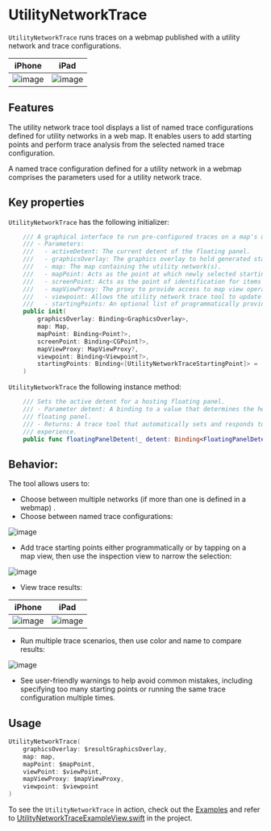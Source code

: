 # UtilityNetworkTrace

`UtilityNetworkTrace` runs traces on a webmap published with a utility network and trace configurations.

|iPhone|iPad|
|:--:|:--:|
|![image](https://user-images.githubusercontent.com/3998072/204343568-a236ae0d-6b70-4175-a70c-41c902123ea1.png)|![image](https://user-images.githubusercontent.com/3998072/204344567-c86b3a49-6109-4333-8993-7fdc74f2b35d.png)|

## Features

The utility network trace tool displays a list of named trace configurations defined for utility networks in a web map. It enables users to add starting points and perform trace analysis from the selected named trace configuration.

A named trace configuration defined for a utility network in a webmap comprises the parameters used for a utility network trace.

## Key properties

`UtilityNetworkTrace` has the following initializer:

```swift
    /// A graphical interface to run pre-configured traces on a map's utility networks.
    /// - Parameters:
    ///   - activeDetent: The current detent of the floating panel.
    ///   - graphicsOverlay: The graphics overlay to hold generated starting point and trace graphics.
    ///   - map: The map containing the utility network(s).
    ///   - mapPoint: Acts as the point at which newly selected starting point graphics will be created.
    ///   - screenPoint: Acts as the point of identification for items tapped in the utility network.
    ///   - mapViewProxy: The proxy to provide access to map view operations.
    ///   - viewpoint: Allows the utility network trace tool to update the parent map view's viewpoint.
    ///   - startingPoints: An optional list of programmatically provided starting points.
    public init(
        graphicsOverlay: Binding<GraphicsOverlay>,
        map: Map,
        mapPoint: Binding<Point?>,
        screenPoint: Binding<CGPoint?>,
        mapViewProxy: MapViewProxy?,
        viewpoint: Binding<Viewpoint?>,
        startingPoints: Binding<[UtilityNetworkTraceStartingPoint]> = .constant([])
    )
```

`UtilityNetworkTrace` the following instance method:

```swift
    /// Sets the active detent for a hosting floating panel.
    /// - Parameter detent: A binding to a value that determines the height of a hosting
    /// floating panel.
    /// - Returns: A trace tool that automatically sets and responds to detent values to improve user
    /// experience.
    public func floatingPanelDetent(_ detent: Binding<FloatingPanelDetent>) -> UtilityNetworkTrace
```

## Behavior:

The tool allows users to:
 - Choose between multiple networks (if more than one is defined in a webmap) .
 - Choose between named trace configurations:
 
 ![image](https://user-images.githubusercontent.com/3998072/204346359-419b0056-3a30-4120-9b47-c68513abde42.png)
 
 - Add trace starting points either programmatically or by tapping on a map view, then use the inspection view to narrow the selection:
 
 ![image](https://user-images.githubusercontent.com/3998072/204346273-38374067-a0b8-4db4-8e40-62b38e1603c8.png)

 - View trace results:
 
 |iPhone|iPad|
|:--:|:--:|
|![image](https://user-images.githubusercontent.com/3998072/204343941-91775a25-8dc0-4866-8273-0d4bfaa91aeb.png)|![image](https://user-images.githubusercontent.com/3998072/204344435-173fbf34-59d6-4a0f-84bf-30ed5de3572e.png)|

 - Run multiple trace scenarios, then use color and name to compare results:
 
 ![image](https://user-images.githubusercontent.com/3998072/204346039-038ba4fa-201a-428c-ae84-be8f10c91cf7.png)

 - See user-friendly warnings to help avoid common mistakes, including specifying too many starting points or running the same trace configuration multiple times.

## Usage

```swift
UtilityNetworkTrace(
    graphicsOverlay: $resultGraphicsOverlay,
    map: map,
    mapPoint: $mapPoint,
    viewPoint: $viewPoint,
    mapViewProxy: $mapViewProxy,
    viewpoint: $viewpoint
)
```

To see the `UtilityNetworkTrace` in action, check out the [Examples](../../Examples) and refer to [UtilityNetworkTraceExampleView.swift](../../Examples/Examples/UtilityNetworkTraceExampleView.swift) in the project.
